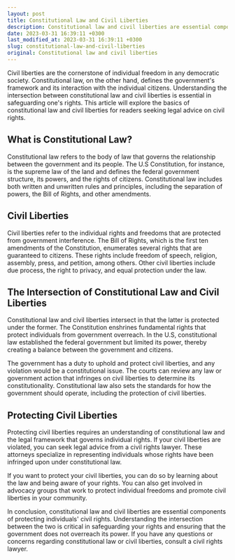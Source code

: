 ```yaml
---
layout: post
title: Constitutional Law and Civil Liberties
description: Constitutional law and civil liberties are essential components of protecting individuals' civil rights. This article will explore the basics of constitutional law and civil liberties for readers seeking legal advice on civil rights.
date: 2023-03-31 16:39:11 +0300
last_modified_at: 2023-03-31 16:39:11 +0300
slug: constitutional-law-and-civil-liberties
original: Constitutional law and civil liberties
---
```

Civil liberties are the cornerstone of individual freedom in any democratic society. Constitutional law, on the other hand, defines the government's framework and its interaction with the individual citizens. Understanding the intersection between constitutional law and civil liberties is essential in safeguarding one's rights. This article will explore the basics of constitutional law and civil liberties for readers seeking legal advice on civil rights.

## What is Constitutional Law?

Constitutional law refers to the body of law that governs the relationship between the government and its people. The U.S Constitution, for instance, is the supreme law of the land and defines the federal government structure, its powers, and the rights of citizens. Constitutional law includes both written and unwritten rules and principles, including the separation of powers, the Bill of Rights, and other amendments.

## Civil Liberties

Civil liberties refer to the individual rights and freedoms that are protected from government interference. The Bill of Rights, which is the first ten amendments of the Constitution, enumerates several rights that are guaranteed to citizens. These rights include freedom of speech, religion, assembly, press, and petition, among others. Other civil liberties include due process, the right to privacy, and equal protection under the law.

## The Intersection of Constitutional Law and Civil Liberties

Constitutional law and civil liberties intersect in that the latter is protected under the former. The Constitution enshrines fundamental rights that protect individuals from government overreach. In the U.S, constitutional law established the federal government but limited its power, thereby creating a balance between the government and citizens.

The government has a duty to uphold and protect civil liberties, and any violation would be a constitutional issue. The courts can review any law or government action that infringes on civil liberties to determine its constitutionality. Constitutional law also sets the standards for how the government should operate, including the protection of civil liberties.

## Protecting Civil Liberties

Protecting civil liberties requires an understanding of constitutional law and the legal framework that governs individual rights. If your civil liberties are violated, you can seek legal advice from a civil rights lawyer. These attorneys specialize in representing individuals whose rights have been infringed upon under constitutional law.

If you want to protect your civil liberties, you can do so by learning about the law and being aware of your rights. You can also get involved in advocacy groups that work to protect individual freedoms and promote civil liberties in your community.

In conclusion, constitutional law and civil liberties are essential components of protecting individuals' civil rights. Understanding the intersection between the two is critical in safeguarding your rights and ensuring that the government does not overreach its power. If you have any questions or concerns regarding constitutional law or civil liberties, consult a civil rights lawyer.